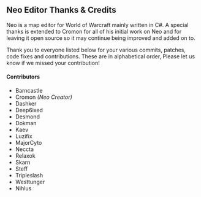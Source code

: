## Neo Editor Thanks & Credits

Neo is a map editor for World of Warcraft mainly written in C#. A special thanks is extended to Cromon for all of his initial work on Neo and for leaving it open source so it may continue being improved and added on to.

Thank you to everyone listed below for your various commits, patches, code fixes and contributions. These are in alphabetical order, Please let us know if we missed your contribution!

#### Contributors

- Barncastle
- Cromon _(Neo Creator)_
- Dashker
- Deep6ixed
- Desmond
- Dokman
- Kaev
- Luzifix
- MajorCyto
- Neccta
- Relaxok
- Skarn
- Steff
- Tripleslash
- Westtunger
- Nihlus
